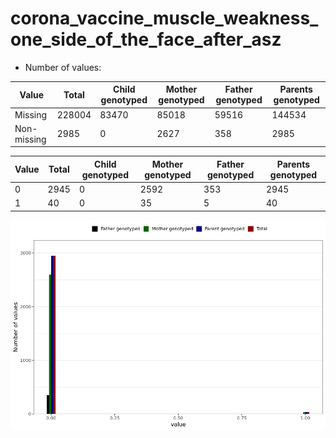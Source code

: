 # corona_vaccine_muscle_weakness_one_side_of_the_face_after_asz
- Number of values:

| Value | Total | Child genotyped | Mother genotyped | Father genotyped | Parents genotyped |
| ----- | ----- | --------------- | ---------------- | ---------------- |---------------- |
| Missing | 228004 | 83470 | 85018 | 59516 | 144534 |
| Non-missing | 2985 | 0 | 2627 | 358 | 2985 |

| Value | Total | Child genotyped | Mother genotyped | Father genotyped | Parents genotyped |
| ----- | ----- | --------------- | ---------------- | ---------------- |---------------- |
| 0 | 2945 | 0 | 2592 | 353 | 2945 |
| 1 | 40 | 0 | 35 | 5 | 40 |



![](corona_vaccine_muscle_weakness_one_side_of_the_face_after_asz_n.png)



